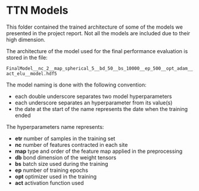 # TTN Models

This folder contained the trained architecture of some of the models we presented in the project report. Not all the models are included due to their high dimension.

The architecture of the model used for the final performance evaluation is stored in the file:

``` FinalModel__nc_2__map_spherical_5__bd_50__bs_10000__ep_500__opt_adam__act_elu__model.hdf5 ``` 

The model naming is done with the following convention:
- each double underscore separates two model hyperparameters
- each underscore separates an hyperparameter from its value(s)
- the date at the start of the name represents the date when the training ended

The hyperparameters name represents:
- **etr** number of samples in the training set
- **nc** number of features contracted in each site
- **map** type and order of the feature map applied in the preprocessing
- **db** bond dimension of the weight tensors
- **bs** batch size used during the training
- **ep** number of training epochs
- **opt** optimizer used in the training
- **act** activation function used